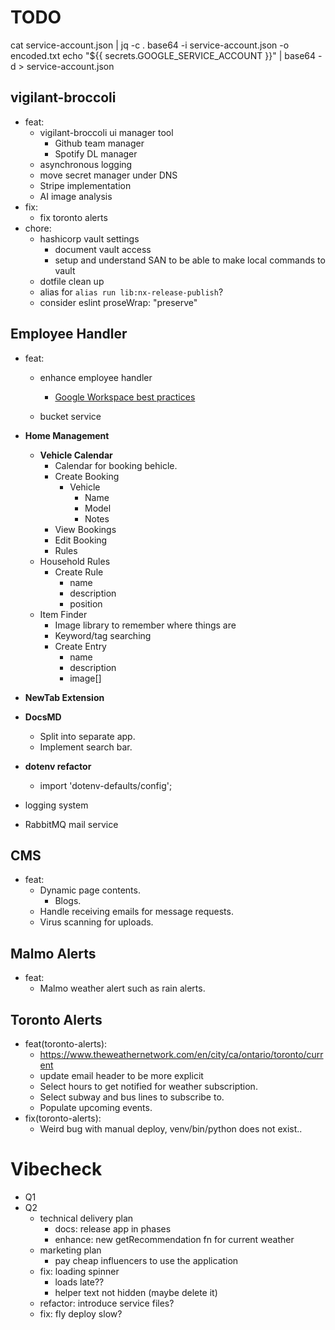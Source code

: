 # TODO

cat service-account.json | jq -c .
base64 -i service-account.json -o encoded.txt
echo "${{ secrets.GOOGLE_SERVICE_ACCOUNT }}" | base64 -d > service-account.json

## vigilant-broccoli

- feat:
  - vigilant-broccoli ui manager tool
    - Github team manager
    - Spotify DL manager
  - asynchronous logging
  - move secret manager under DNS
  - Stripe implementation
  - AI image analysis
- fix:
  - fix toronto alerts
- chore:
  - hashicorp vault settings
    - document vault access
    - setup and understand SAN to be able to make local commands to vault
  - dotfile clean up
  - alias for `alias run lib:nx-release-publish`?
  - consider eslint proseWrap: "preserve"

## Employee Handler

- feat:

  - enhance employee handler

    - [Google Workspace best practices](https://www.reddit.com/r/gsuite/comments/1ap8a9j/looking_for_google_workspace_best_practices_tips/)

  - bucket service

- **Home Management**

  - **Vehicle Calendar**
    - Calendar for booking behicle.
    - Create Booking
      - Vehicle
        - Name
        - Model
        - Notes
    - View Bookings
    - Edit Booking
    - Rules
  - Household Rules
    - Create Rule
      - name
      - description
      - position
  - Item Finder
    - Image library to remember where things are
    - Keyword/tag searching
    - Create Entry
      - name
      - description
      - image[]

- **NewTab Extension**
- **DocsMD**
  - Split into separate app.
  - Implement search bar.
- **dotenv refactor**
  - import 'dotenv-defaults/config';
- logging system
- RabbitMQ mail service

## CMS

- feat:
  - Dynamic page contents.
    - Blogs.
  - Handle receiving emails for message requests.
  - Virus scanning for uploads.

## Malmo Alerts

- feat:
  - Malmo weather alert such as rain alerts.

## Toronto Alerts

- feat(toronto-alerts):
  - https://www.theweathernetwork.com/en/city/ca/ontario/toronto/current
  - update email header to be more explicit
  - Select hours to get notified for weather subscription.
  - Select subway and bus lines to subscribe to.
  - Populate upcoming events.
- fix(toronto-alerts):
  - Weird bug with manual deploy, venv/bin/python does not exist..

# Vibecheck

- Q1
- Q2
  - technical delivery plan
    - docs: release app in phases
    - enhance: new getRecommendation fn for current weather
  - marketing plan
    - pay cheap influencers to use the application
  - fix: loading spinner
    - loads late??
    - helper text not hidden (maybe delete it)
  - refactor: introduce service files?
  - fix: fly deploy slow?

